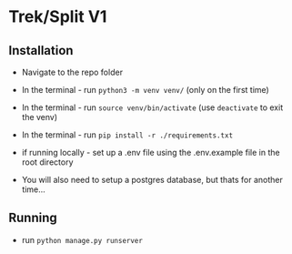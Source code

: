 # Trek/Split V1

## Installation
* Navigate to the repo folder
* In the terminal - run `python3 -m venv venv/` (only on the first time)
* In the terminal - run `source venv/bin/activate` (use `deactivate` to exit the venv)
* In the terminal - run `pip install -r ./requirements.txt`

* if running locally - set up a .env file using the .env.example file in the root directory

* You will also need to setup a postgres database, but thats for another time...

## Running
* run `python manage.py runserver`
